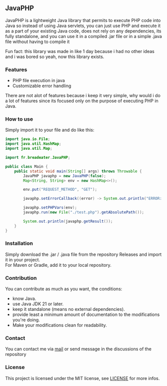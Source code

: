 ## JavaPHP

JavaPHP is a lightweight Java library that permits to execute PHP code into Java so instead of using Java servlets,
you can just use PHP and execute it as a part of your existing Java code, does not rely on any dependencies, its fully standalone,
and you can use it in a compiled .jar file or in a simple .java file without having to compile it

Fun fact: this library was made in like 1 day because i had no other ideas and i was bored so yeah, now this library exists.

### Features
- PHP file execution in java
- Customizable error handling

There are not alot of features because i keep it very simple, why would i do a lot of features since its focused only on the purpose of executing PHP in Java.

### How to use
Simply import it to your file and do like this:

```java
import java.io.File;
import java.util.HashMap;
import java.util.Map;

import fr.breadeater.JavaPHP;

public class Main {
    public static void main(String[] args) throws Throwable {
        JavaPHP javaphp = new JavaPHP(false);
        Map<String, String> env = new HashMap<>();

        env.put("REQUEST_METHOD", "GET");

        javaphp.setErrorCallback((error) -> System.out.println("ERROR: " + error));

        javaphp.setPHPVars(env);
        javaphp.run(new File("./test.php").getAbsolutePath());

        System.out.println(javaphp.getResult());
    }
}
```

### Installation
Simply download the .jar / .java file from the repository Releases and import it in your project.<br>
For Maven or Gradle, add it to your local repository.

### Contribution
You can contribute as much as you want, the conditions: 
- know Java.
- use Java JDK 21 or later.
- keep it standalone (means no external dependencies).
- provide least a minimum amount of documentation to the modifications you're doing.
- Make your modifications clean for readability.

### Contact
You can contact me via [mail](mailto:contact@breadeater.fr) or send message in the discussions of the repository

### License
This project is licensed under the MIT license, see [LICENSE](./LICENSE) for more infos.